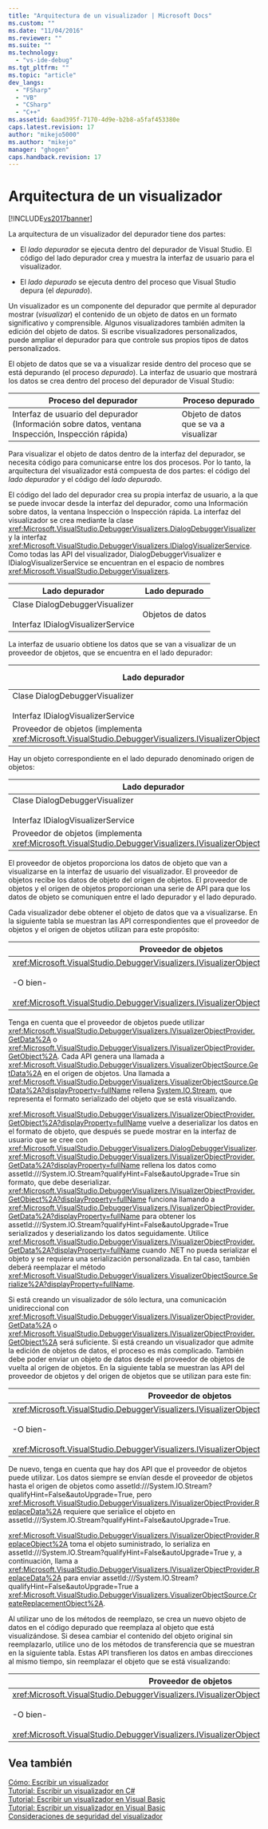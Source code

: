 ```yaml
---
title: "Arquitectura de un visualizador | Microsoft Docs"
ms.custom: ""
ms.date: "11/04/2016"
ms.reviewer: ""
ms.suite: ""
ms.technology: 
  - "vs-ide-debug"
ms.tgt_pltfrm: ""
ms.topic: "article"
dev_langs: 
  - "FSharp"
  - "VB"
  - "CSharp"
  - "C++"
ms.assetid: 6aad395f-7170-4d9e-b2b8-a5faf453380e
caps.latest.revision: 17
author: "mikejo5000"
ms.author: "mikejo"
manager: "ghogen"
caps.handback.revision: 17
---
```

# Arquitectura de un visualizador
[!INCLUDE[vs2017banner](../code-quality/includes/vs2017banner.md)]

La arquitectura de un visualizador del depurador tiene dos partes:  
  
-   El *lado depurador* se ejecuta dentro del depurador de Visual Studio.  El código del lado depurador crea y muestra la interfaz de usuario para el visualizador.  
  
-   El *lado depurado* se ejecuta dentro del proceso que Visual Studio depura \(el *depurado*\).  
  
 Un visualizador es un componente del depurador que permite al depurador mostrar \(*visualizar*\) el contenido de un objeto de datos en un formato significativo y comprensible.  Algunos visualizadores también admiten la edición del objeto de datos.  Si escribe visualizadores personalizados, puede ampliar el depurador para que controle sus propios tipos de datos personalizados.  
  
 El objeto de datos que se va a visualizar reside dentro del proceso que se está depurando \(el proceso *depurado*\).  La interfaz de usuario que mostrará los datos se crea dentro del proceso del depurador de Visual Studio:  
  
|Proceso del depurador|Proceso depurado|  
|---------------------------|----------------------|  
|Interfaz de usuario del depurador \(Información sobre datos, ventana Inspección, Inspección rápida\)|Objeto de datos que se va a visualizar|  
  
 Para visualizar el objeto de datos dentro de la interfaz del depurador, se necesita código para comunicarse entre los dos procesos.  Por lo tanto, la arquitectura del visualizador está compuesta de dos partes: el código del *lado depurador* y el código del *lado depurado*.  
  
 El código del lado del depurador crea su propia interfaz de usuario, a la que se puede invocar desde la interfaz del depurador, como una Información sobre datos, la ventana Inspección o Inspección rápida.  La interfaz del visualizador se crea mediante la clase <xref:Microsoft.VisualStudio.DebuggerVisualizers.DialogDebuggerVisualizer> y la interfaz <xref:Microsoft.VisualStudio.DebuggerVisualizers.IDialogVisualizerService>.  Como todas las API del visualizador, DialogDebuggerVisualizer e IDialogVisualizerService se encuentran en el espacio de nombres <xref:Microsoft.VisualStudio.DebuggerVisualizers>.  
  
|Lado depurador|Lado depurado|  
|--------------------|-------------------|  
|Clase DialogDebuggerVisualizer<br /><br /> Interfaz IDialogVisualizerService|Objetos de datos|  
  
 La interfaz de usuario obtiene los datos que se van a visualizar de un proveedor de objetos, que se encuentra en el lado depurador:  
  
|Lado depurador|Lado depurado|  
|--------------------|-------------------|  
|Clase DialogDebuggerVisualizer<br /><br /> Interfaz IDialogVisualizerService|Objetos de datos|  
|Proveedor de objetos \(implementa <xref:Microsoft.VisualStudio.DebuggerVisualizers.IVisualizerObjectProvider>\)||  
  
 Hay un objeto correspondiente en el lado depurado denominado origen de objetos:  
  
|Lado depurador|Lado depurado|  
|--------------------|-------------------|  
|Clase DialogDebuggerVisualizer<br /><br /> Interfaz IDialogVisualizerService|Objetos de datos|  
|Proveedor de objetos \(implementa <xref:Microsoft.VisualStudio.DebuggerVisualizers.IVisualizerObjectProvider>\)|Origen de objetos \(se deriva de <xref:Microsoft.VisualStudio.DebuggerVisualizers.VisualizerObjectSource>\)|  
  
 El proveedor de objetos proporciona los datos de objeto que van a visualizarse en la interfaz de usuario del visualizador.  El proveedor de objetos recibe los datos de objeto del origen de objetos.  El proveedor de objetos y el origen de objetos proporcionan una serie de API para que los datos de objeto se comuniquen entre el lado depurador y el lado depurado.  
  
 Cada visualizador debe obtener el objeto de datos que va a visualizarse.  En la siguiente tabla se muestran las API correspondientes que el proveedor de objetos y el origen de objetos utilizan para este propósito:  
  
|Proveedor de objetos|Origen de objetos|  
|--------------------------|-----------------------|  
|<xref:Microsoft.VisualStudio.DebuggerVisualizers.IVisualizerObjectProvider.GetData%2A><br /><br /> \-O bien\-<br /><br /> <xref:Microsoft.VisualStudio.DebuggerVisualizers.IVisualizerObjectProvider.GetObject%2A>|<xref:Microsoft.VisualStudio.DebuggerVisualizers.VisualizerObjectSource.GetData%2A>|  
  
 Tenga en cuenta que el proveedor de objetos puede utilizar <xref:Microsoft.VisualStudio.DebuggerVisualizers.IVisualizerObjectProvider.GetData%2A> o <xref:Microsoft.VisualStudio.DebuggerVisualizers.IVisualizerObjectProvider.GetObject%2A>.  Cada API genera una llamada a <xref:Microsoft.VisualStudio.DebuggerVisualizers.VisualizerObjectSource.GetData%2A> en el origen de objetos.  Una llamada a <xref:Microsoft.VisualStudio.DebuggerVisualizers.VisualizerObjectSource.GetData%2A?displayProperty=fullName> rellena [System.IO.Stream](assetId:///System.IO.Stream?qualifyHint=False&autoUpgrade=True), que representa el formato serializado del objeto que se está visualizando.  
  
 <xref:Microsoft.VisualStudio.DebuggerVisualizers.IVisualizerObjectProvider.GetObject%2A?displayProperty=fullName> vuelve a deserializar los datos en el formato de objeto, que después se puede mostrar en la interfaz de usuario que se cree con <xref:Microsoft.VisualStudio.DebuggerVisualizers.DialogDebuggerVisualizer>.  <xref:Microsoft.VisualStudio.DebuggerVisualizers.IVisualizerObjectProvider.GetData%2A?displayProperty=fullName> rellena los datos como assetId:///System.IO.Stream?qualifyHint=False&autoUpgrade=True sin formato, que debe deserializar.  <xref:Microsoft.VisualStudio.DebuggerVisualizers.IVisualizerObjectProvider.GetObject%2A?displayProperty=fullName> funciona llamando a <xref:Microsoft.VisualStudio.DebuggerVisualizers.IVisualizerObjectProvider.GetData%2A?displayProperty=fullName> para obtener los assetId:///System.IO.Stream?qualifyHint=False&autoUpgrade=True serializados y deserializando los datos seguidamente.  Utilice <xref:Microsoft.VisualStudio.DebuggerVisualizers.IVisualizerObjectProvider.GetData%2A?displayProperty=fullName> cuando .NET no pueda serializar el objeto y se requiera una serialización personalizada.  En tal caso, también deberá reemplazar el método <xref:Microsoft.VisualStudio.DebuggerVisualizers.VisualizerObjectSource.Serialize%2A?displayProperty=fullName>.  
  
 Si está creando un visualizador de sólo lectura, una comunicación unidireccional con <xref:Microsoft.VisualStudio.DebuggerVisualizers.IVisualizerObjectProvider.GetData%2A> o <xref:Microsoft.VisualStudio.DebuggerVisualizers.IVisualizerObjectProvider.GetObject%2A> será suficiente.  Si está creando un visualizador que admite la edición de objetos de datos, el proceso es más complicado.  También debe poder enviar un objeto de datos desde el proveedor de objetos de vuelta al origen de objetos.  En la siguiente tabla se muestran las API del proveedor de objetos y del origen de objetos que se utilizan para este fin:  
  
|Proveedor de objetos|Origen de objetos|  
|--------------------------|-----------------------|  
|<xref:Microsoft.VisualStudio.DebuggerVisualizers.IVisualizerObjectProvider.ReplaceData%2A><br /><br /> \-O bien\-<br /><br /> <xref:Microsoft.VisualStudio.DebuggerVisualizers.IVisualizerObjectProvider.ReplaceObject%2A>|<xref:Microsoft.VisualStudio.DebuggerVisualizers.VisualizerObjectSource.CreateReplacementObject%2A>|  
  
 De nuevo, tenga en cuenta que hay dos API que el proveedor de objetos puede utilizar.  Los datos siempre se envían desde el proveedor de objetos hasta el origen de objetos como assetId:///System.IO.Stream?qualifyHint=False&autoUpgrade=True, pero <xref:Microsoft.VisualStudio.DebuggerVisualizers.IVisualizerObjectProvider.ReplaceData%2A> requiere que serialice el objeto en assetId:///System.IO.Stream?qualifyHint=False&autoUpgrade=True.  
  
 <xref:Microsoft.VisualStudio.DebuggerVisualizers.IVisualizerObjectProvider.ReplaceObject%2A> toma el objeto suministrado, lo serializa en assetId:///System.IO.Stream?qualifyHint=False&autoUpgrade=True y, a continuación, llama a <xref:Microsoft.VisualStudio.DebuggerVisualizers.IVisualizerObjectProvider.ReplaceData%2A> para enviar assetId:///System.IO.Stream?qualifyHint=False&autoUpgrade=True a <xref:Microsoft.VisualStudio.DebuggerVisualizers.VisualizerObjectSource.CreateReplacementObject%2A>.  
  
 Al utilizar uno de los métodos de reemplazo, se crea un nuevo objeto de datos en el código depurado que reemplaza al objeto que está visualizándose.  Si desea cambiar el contenido del objeto original sin reemplazarlo, utilice uno de los métodos de transferencia que se muestran en la siguiente tabla.  Estas API transfieren los datos en ambas direcciones al mismo tiempo, sin reemplazar el objeto que se está visualizando:  
  
|Proveedor de objetos|Origen de objetos|  
|--------------------------|-----------------------|  
|<xref:Microsoft.VisualStudio.DebuggerVisualizers.IVisualizerObjectProvider.TransferData%2A><br /><br /> \-O bien\-<br /><br /> <xref:Microsoft.VisualStudio.DebuggerVisualizers.IVisualizerObjectProvider.TransferObject%2A>|<xref:Microsoft.VisualStudio.DebuggerVisualizers.VisualizerObjectSource.TransferData%2A>|  
  
## Vea también  
 [Cómo: Escribir un visualizador](../debugger/how-to-write-a-visualizer.md)   
 [Tutorial: Escribir un visualizador en C\#](../debugger/walkthrough-writing-a-visualizer-in-csharp.md)   
 [Tutorial: Escribir un visualizador en Visual Basic](../debugger/walkthrough-writing-a-visualizer-in-visual-basic.md)   
 [Tutorial: Escribir un visualizador en Visual Basic](../debugger/walkthrough-writing-a-visualizer-in-visual-basic.md)   
 [Consideraciones de seguridad del visualizador](../debugger/visualizer-security-considerations.md)